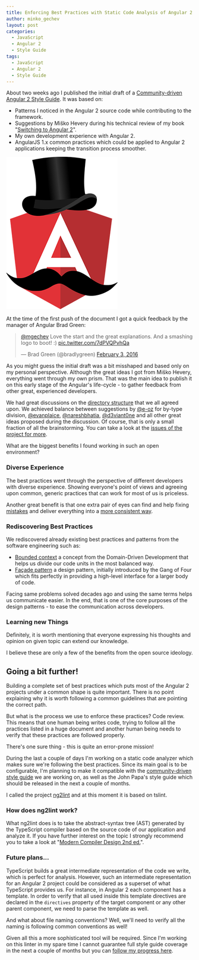 ```yaml
---
title: Enforcing Best Practices with Static Code Analysis of Angular 2 Projects
author: minko_gechev
layout: post
categories:
  - JavaScript
  - Angular 2
  - Style Guide
tags:
  - JavaScript
  - Angular 2
  - Style Guide
---
```


About two weeks ago I published the initial draft of a [Community-driven Angular 2 Style Guide](https://github.com/mgechev/angular2-style-guide). It was based on:

- Patterns I noticed in the Angular 2 source code while contributing to the framework.
- Suggestions by Miško Hevery during his technical review of my book "[Switching to Angular 2](https://www.packtpub.com/web-development/switching-angular-2)".
- My own development experience with Angular 2.
- AngularJS 1.x common practices which could be applied to Angular 2 applications keeping the transition process smoother.

![](/images/ngsg.png)

At the time of the first push of the document I got a quick feedback by the manager of Angular Brad Green:

<blockquote class="twitter-tweet" data-lang="en"><p lang="en" dir="ltr"><a href="https://twitter.com/mgechev">@mgechev</a> Love the start and the great explanations. And a smashing logo to boot! :) <a href="https://t.co/7dPVQPvhQa">pic.twitter.com/7dPVQPvhQa</a></p>&mdash; Brad Green (@bradlygreen) <a href="https://twitter.com/bradlygreen/status/694954284161462272">February 3, 2016</a></blockquote>
<script async src="//platform.twitter.com/widgets.js" charset="utf-8"></script>

As you might guess the initial draft was a bit misshaped and based only on my personal perspective. Although the great ideas I got from Miško Hevery, everything went through my own prism. That was the main idea to publish it on this early stage of the Angular's life-cycle - to gather feedback from other great, experienced developers.

We had great discussions on the [directory structure](https://github.com/mgechev/angular2-style-guide/issues/5) that we all agreed upon. We achieved balance between suggestions by [@e-oz](https://github.com/e-oz) for by-type division, [@evanplaice](https://github.com/evanplaice), [@nareshbhatia](https://github.com/nareshbhatia), [@d3viant0ne](https://github.com/d3viant0ne) and all other great ideas proposed during the discussion. Of course, that is only a small fraction of all the brainstorming. You can take a look at the [issues of the project for more](https://github.com/mgechev/angular2-style-guide/issues).

What are the biggest benefits I found working in such an open environment?

### Diverse Experience

The best practices went through the perspective of different developers with diverse experience. Showing everyone's point of views and agreeing upon common, generic practices that can work for most of us is priceless.

Another great benefit is that one extra pair of eyes can find and help fixing [mistakes](https://github.com/mgechev/angular2-style-guide/issues/13) and deliver everything into a [more consistent way](https://github.com/mgechev/angular2-style-guide/issues/16).

### Rediscovering Best Practices

We rediscovered already existing best practices and patterns from the software engineering such as:

- [Bounded context](http://martinfowler.com/bliki/BoundedContext.html) a concept from the Domain-Driven Development that helps us divide our code units in the most balanced way.
- [Façade pattern](https://en.wikipedia.org/wiki/Facade_pattern) a design pattern, initially introduced by the Gang of Four which fits perfectly in providing a high-level interface for a larger body of code.

Facing same problems solved decades ago and using the same terms helps us communicate easier. In the end, that is one of the core purposes of the design patterns - to ease the communication across developers.

### Learning new Things

Definitely, it is worth mentioning that everyone expressing his thoughts and opinion on given topic can extend our knowledge.

I believe these are only a few of the benefits from the open source ideology.

## Going a bit further!

Building a complete set of best practices which puts most of the Angular 2 projects under a common shape is quite important. There is no point explaining why it is worth following a common guidelines that are pointing the correct path.

But what is the process we use to enforce these practices? Code review. This means that one human being writes code, trying to follow all the practices listed in a huge document and another human being needs to verify that these practices are followed properly.

There's one sure thing - this is quite an error-prone mission!

During the last a couple of days I'm working on a static code analyzer which makes sure we're following the best practices. Since its main goal is to be configurable, I'm planning to make it compatible with the [community-driven style guide](https://github.com/mgechev/angular2-style-guide) we are working on, as well as the John Papa's style guide which should be released in the next a couple of months.

I called the project [ng2lint](https://github.com/mgechev/ng2lint) and at this moment it is based on tslint.

### How does ng2lint work?

What ng2lint does is to take the abstract-syntax tree (AST) generated by the TypeScript compiler based on the source code of our application and analyze it. If you have further interest on the topic I strongly recommend you to take a look at "[Modern Compiler Design 2nd ed.](http://www.amazon.com/Modern-Compiler-Design-Dick-Grune/dp/1461446988)".

### Future plans...

TypeScript builds a great intermediate representation of the code we write, which is perfect for analysis. However, such an intermediate representation for an Angular 2 project could be considered as a superset of what TypeScript provides us. For instance, in Angular 2 each component has a template. In order to verify that all used inside this template directives are declared in the `directives` property of the target component or any other parent component, we need to parse the template as well.

And what about file naming conventions? Well, we'll need to verify all the naming is following common conventions as well!

Given all this a more sophisticated tool will be required. Since I'm working on this linter in my spare time I cannot guarantee full style guide coverage in the next a couple of months but you can [follow my progress here](https://github.com/mgechev/ng2lint#roadmap).

